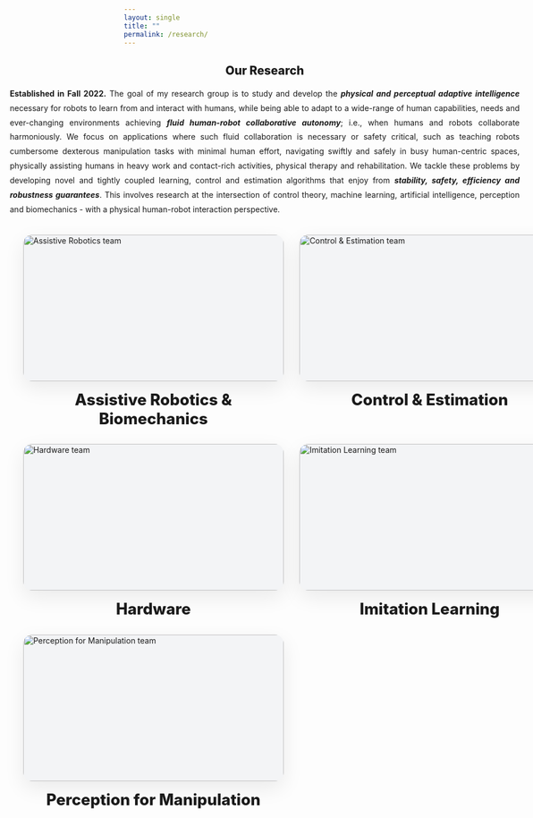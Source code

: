 ```yaml
---
layout: single
title: ""
permalink: /research/
---
```


<!-- ===== FULL-WIDTH INTRO ===== -->
<section class="rb-fullbleed">
  <div class="rb-intro">
    <h1>Our Research</h1>
    <p>
    <b>Established in Fall 2022.</b> The goal of my research group is to study and develop the <em><b>physical and perceptual adaptive intelligence</b></em> necessary for robots to learn from and interact with humans, while being able to adapt to a wide-range of human capabilities, needs and ever-changing environments achieving <em><b>fluid human-robot collaborative autonomy</b></em>; i.e., when humans and robots collaborate harmoniously. We focus on applications where such fluid collaboration is necessary or safety critical, such as teaching robots cumbersome dexterous manipulation tasks with minimal human effort, navigating swiftly and safely in busy human-centric spaces, physically assisting humans in heavy work and contact-rich activities, physical therapy and rehabilitation. We tackle these problems by developing novel and tightly coupled learning, control and estimation algorithms that enjoy from <em><b>stability, safety, efficiency and robustness guarantees</b></em>. This involves research at the intersection of control theory, machine learning, artificial intelligence, perception and biomechanics - with a physical human-robot interaction perspective.     
    </p>
  </div>
</section>

<!-- ===== FULL-WIDTH GRID ===== -->
<section class="rb-grid">
  <a class="rb-card" href="{{ site.baseurl }}/research/">
    <div class="rb-img">
      <img src="{{ site.baseurl }}/assets/images/Assistive_Robotics.JPG" alt="Assistive Robotics team">
    </div>
    <h3>Assistive Robotics & Biomechanics</h3>
  </a>

  <a class="rb-card" href="{{ site.baseurl }}/research/">
    <div class="rb-img">
      <img src="{{ site.baseurl }}/assets/images/Control_Estimation.JPG" alt="Control & Estimation team">
    </div>
    <h3>Control &amp; Estimation</h3>
  </a>

  <a class="rb-card" href="{{ site.baseurl }}/research/">
    <div class="rb-img">
      <img src="{{ site.baseurl }}/assets/images/hardware.JPG" alt="Hardware team">
    </div>
    <h3>Hardware</h3>
  </a>

  <a class="rb-card" href="{{ site.baseurl }}/research/">
    <div class="rb-img">
      <img src="{{ site.baseurl }}/assets/images/Imitation_Learning.JPG" alt="Imitation Learning team">
    </div>
    <h3>Imitation Learning</h3>
  </a>

  <a class="rb-card" href="{{ site.baseurl }}/research/">
    <div class="rb-img">
      <img src="{{ site.baseurl }}/assets/images/Perception_for_manipulation.JPG" alt="Perception for Manipulation team">
    </div>
    <h3>Perception for Manipulation</h3>
  </a>
</section>

<style>
/* 🔕 Hide the Minimal Mistakes pager on this page */
.pagination{ display:none !important; }

/* keep the theme’s top spacing small */
.main .page__content { padding-top: 0.5rem; }

/* ---------- FULL-BLEED INTRO ---------- */
.rb-fullbleed{
  width: 100vw;
  margin-left: calc(50% - 50vw);
}
.rb-intro{
  max-width: 1200px;
  margin: 0 auto 2rem;
  padding: 0 24px;
  text-align: justify;
  text-justify: inter-word;
}
.rb-intro h1{
  text-align: center;
  margin-bottom: 1rem;
  font-weight: 800;
}
.rb-intro p{
  margin: 0 auto;
  line-height: 1.85;
  max-width: 1000px;
}

/* ---------- FULL-BLEED GRID (fixes width limit) ---------- */
.rb-grid{
  width: 100vw;                         /* break out of the theme container */
  margin-left: calc(50% - 50vw);
  padding: 0 clamp(16px, 5vw, 48px);    /* responsive side padding */
  display: grid;
  gap: clamp(20px, 3vw, 40px);

  /* 3 columns on wide screens, but each column must be at least 380px */
  grid-template-columns: repeat(3, minmax(380px, 1fr));
  justify-items: center;                /* center cards inside their tracks */
}

/* fallbacks for smaller screens */
@media (max-width: 1200px){
  .rb-grid{ grid-template-columns: repeat(2, minmax(360px, 1fr)); }
}
@media (max-width: 800px){
  .rb-grid{ grid-template-columns: minmax(300px, 1fr); }
}

/* ---------- CARD ---------- */
.rb-card{
  width: 100%;
  max-width: 720px;                     /* let cards grow wide */
  text-decoration: none;
  color: inherit;
  display: flex;
  flex-direction: column;
  align-items: center;
}

/* image frame — wide aspect so no tall letterbox */
.rb-img{
  width: 100%;
  aspect-ratio: 16 / 9;                 /* wide and roomy */
  border-radius: 16px;
  overflow: hidden;
  box-shadow: 0 12px 36px rgba(0,0,0,.08);
  background: #f3f4f6;
  display: flex;
  align-items: center;
  justify-content: center;
}
.rb-img img{
  width: 100%;
  height: 100%;
  object-fit: cover;                    /* fill the frame (no tiny centered strip) */
  display: block;
  transition: transform .35s ease, filter .35s ease;
}

.rb-card:hover .rb-img img{
  transform: scale(1.03);
  filter: brightness(1.03);
}

.rb-card h3{
  margin: 1rem 0 0;
  text-align: center;
  font-size: clamp(1.2rem, 1.4vw + .9rem, 1.8rem);
  font-weight: 800;
}
</style>

